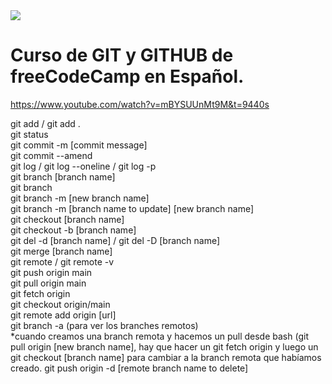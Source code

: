 <image src="banner-fcc.jpg">

# Curso de GIT y GITHUB de freeCodeCamp en Español.

https://www.youtube.com/watch?v=mBYSUUnMt9M&t=9440s

git add <file name> / git add . <br>
git status <br>
git commit -m [commit message] <br>
git commit --amend <br>
git log / git log --oneline / git log -p <br>
git branch [branch name] <br>
git branch <br>
git branch -m [new branch name] <br>
git branch -m [branch name to update] [new branch name] <br>
git checkout [branch name] <br>
git checkout -b [branch name] <br>
git del -d [branch name] / git del -D [branch name] <br>
git merge [branch name] <br>
git remote / git remote -v <br>
git push origin main <br>
git pull origin main <br>
git fetch origin <br>
git checkout origin/main <br>
git remote add origin [url] <br>
git branch -a (para ver los branches remotos) <br>
*cuando creamos una branch remota y hacemos un pull desde bash (git pull origin [new branch name], hay que hacer un git fetch origin y luego un git checkout [branch name] para cambiar a la branch remota que habíamos creado.
git push origin -d [remote branch name to delete]

